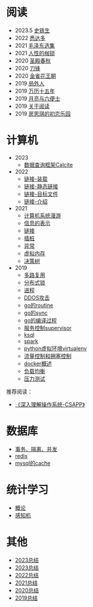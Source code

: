 # 阅读
- 2023.5 [史铁生](./阅读/史铁生.html)
- 2022   [悉达多](./阅读/悉达多.html)
- 2021   [毛泽东选集](./阅读/毛泽东选集.html)
- 2021   [人性的枷锁](./阅读/人性的枷锁.html)
- 2020   [圣殿春秋](./阅读/圣殿春秋.html)
- 2020   [刀锋](./阅读/刀锋.html)
- 2020   [金雀花王朝](./阅读/金雀花王朝.html)
- 2019   [局外人](./阅读/局外人.html)
- 2019   [万历十五年](./阅读/万历十五年.html)
- 2019   [月亮与六便士](./阅读/月亮与六便士.html)
- 2019   [关于阅读](./阅读/关于阅读.html)
- 2019   [房思琪的初恋乐园](./阅读/房思琪的初恋乐园.html)

# 计算机
- 2023
  - [数据查询框架Calcite](./数据库/calcite.md)
- 2022
  - [链接-装载](./计算机/程序员的自我修养-4-装载.html)
  - [链接-静态链接](./计算机/程序员的自我修养-3-静态链接.html)
  - [链接-目标文件](./计算机/程序员的自我修养-2-目标文件.html)
  - [链接-介绍](./计算机/程序员的自我修养-1.html)
- 2021
  - [计算机系统漫游](./计算机/多路复用.html)
  - [信息的表示](./计算机/信息的表示.html)
  - [链接](./计算机/链接.html)
  - [插桩](./计算机/插桩.html)
  - [异常](./计算机/异常.html)
  - [虚拟内存](./计算机/虚拟内存.html)
  - [决策树](./计算机/决策树.html)
- 2019
  - [多路复用](./计算机/linux/多路复用.html)
  - [分布式锁](./计算机/分布式锁.html)
  - [进程](./计算机/多路复用.html)
  - [DDOS攻击](./计算机/ddos.html)
  - [go的routine](./计算机/language/golang/go的routine.html)
  - [go的sync](./计算机/language/golang/go的sync.html)
  - [go的编译过程](./计算机/language/golang/go的编译过程.html)
  - [服务控制supervisor](./计算机/工具/supervisor.html)
  - [ksql](./计算机/ksql.html)
  - [spark](./计算机/spark.html)
  - [python虚拟环境virtualenv](./计算机/python的virtualenv.html)
  - [流量控制和拥塞控制](./计算机/流量控制和拥塞控制.html)
  - [docker概述](./计算机/docker概述.html)
  - [负载均衡](./计算机/负载均衡.html)
  - [压力测试](./计算机/压力测试.html)


推荐阅读：
- [《深入理解操作系统-CSAPP》](https://hansimov.gitbook.io/csapp/part2/ch09-virtual-memory/9.10-garbage-collection)

# 数据库
- [事务、隔离、并发](./数据库/事务、隔离、并发.html)
- [redis](./数据库/redis/redis.html)
- [mysql的cache](./数据库/mysql的cache.html)

# 统计学习
- [概论](./统计学习方法/概论.html)
- [感知机](./统计学习方法/感知机.html)


# 其他
- [2023总结](./个人/2024.6总结.html)
- [2023总结](./个人/2023总结.html)
- [2022总结](./个人/2022总结.html)
- [2021总结](./个人/2021总结.html)
- [2020总结](./个人/2020总结.html)
- [2019总结](./个人/2019总结.html)
